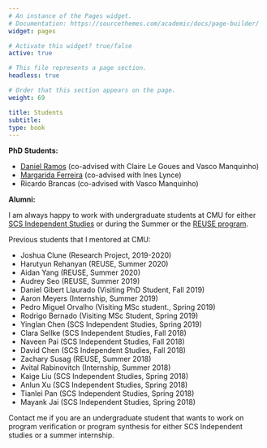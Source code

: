 ```yaml
---
# An instance of the Pages widget.
# Documentation: https://sourcethemes.com/academic/docs/page-builder/
widget: pages

# Activate this widget? true/false
active: true

# This file represents a page section.
headless: true

# Order that this section appears on the page.
weight: 69

title: Students
subtitle:
type: book
---
```


**PhD Students:**
* [Daniel Ramos](http://sat.inesc-id.pt/~drr/) (co-advised with Claire Le Goues and Vasco Manquinho)
* [Margarida Ferreira](https://marghrid.github.io/) (co-advised with Ines Lynce)
* Ricardo Brancas (co-advised with Vasco Manquinho)

**Alumni:**

I am always happy to work with undergraduate students at CMU for either [SCS Independent Studies](https://csd.cmu.edu/cs-undergraduate-research-options) or during the Summer or the [REUSE program](https://www.cmu.edu/scs/isr/reuse/). 

Previous students that I mentored at CMU:
* Joshua Clune (Research Project, 2019-2020)
* Harutyun Rehanyan (REUSE, Summer 2020)
* Aidan Yang (REUSE, Summer 2020)
* Audrey Seo (REUSE, Summer 2019)
* Daniel Gibert Llaurado (Visiting PhD Student, Fall 2019)
* Aaron Meyers (Internship, Summer 2019)
* Pedro Miguel Orvalho (Visiting MSc student., Spring 2019)
* Rodrigo Bernado (Visiting MSc Student, Spring 2019)
* Yinglan Chen (SCS Independent Studies, Spring 2019)
* Clara Sellke (SCS Independent Studies, Fall 2018)
* Naveen Pai (SCS Independent Studies, Fall 2018)	
* David Chen (SCS Independent Studies, Fall 2018)
* Zachary Susag (REUSE, Summer 2018)
* Avital Rabinovitch (Internship, Summer 2018)
* Kaige Liu (SCS Independent Studies, Spring 2018)
* Anlun Xu (SCS Independent Studies, Spring 2018)
* Tianlei Pan (SCS Independent Studies, Spring 2018)
* Mayank Jai (SCS Independent Studies, Spring 2018)

Contact me if you are an undergraduate student that wants to work on program verification or program synthesis for either SCS Independent studies or a summer internship.